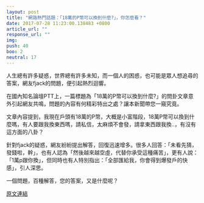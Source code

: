 ```yaml
---
layout: post
title: "網路熱門話題：「18萬的P幣可以換到什麼?」，你怎麼看？"
date: 2017-07-28 11:23:00.138483 +0800
article_url: ""
response_url: ""
img: 
push: 40
boo: 2
neutral: 17
---
```


人生總有許多疑惑，世界總有許多未知，而一個人的困惑，也可能是眾人想追尋的答案，網友fjack的問題，便引起熱烈迴響。

在國內知名論壇PTT上，一篇標題為「18萬的P幣可以換到什麼?」的問卦文章意外引起網友共鳴，問題的內容有何精彩特出之處？讓本新聞帶您一窺究竟。

文章內容提到，我現在戶頭有18萬的P幣，大概是小富階段，18萬P幣可以換到什麼嗎，有人要跟我換東西嗎，請私信，太麻煩不會發，請拿東西跟我換..，有沒有這方面的八卦？

針對fjack的疑惑，網友紛紛提出解答，回復迅速增多。很多人回答：「未看先猜，發錢啦，幹」，也有人認為「然後越來越空虛，代替你承受這種痛苦」，更有人說：「1萬p跟你換」，但同時也有人特別指出：「全部匯給我，你會得到爆發戶的快感」，引人深思。

一個問題，百種解答，您的答案，又是什麼呢？

<a href = "https://www.ptt.cc/bbs/Gossiping/M.1501173802.A.85D.html">原文連結</a>

